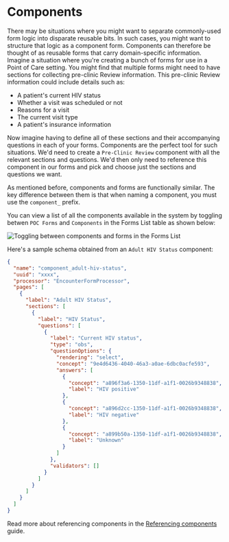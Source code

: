 # Components

There may be situations where you might want to separate commonly-used form logic into disparate reusable bits. In such cases, you might want to structure that logic as a component form. Components can therefore be thought of as reusable forms that carry domain-specific information. Imagine a situation where you're creating a bunch of forms for use in a Point of Care setting. You might find that multiple forms might need to have sections for collecting pre-clinic Review information. This pre-clinic Review information could include details such as:

- A patient's current HIV status
- Whether a visit was scheduled or not
- Reasons for a visit
- The current visit type
- A patient's insurance information

Now imagine having to define all of these sections and their accompanying questions in each of your forms. Components are the perfect tool for such situations. We'd need to create a `Pre-Clinic Review` component with all the relevant sections and questions. We'd then only need to reference this component in our forms and pick and choose just the sections and questions we want.

As mentioned before, components and forms are functionally similar. The key difference between them is that when naming a component, you must use the `component_` prefix.

You can view a list of all the components available in the system by toggling betwen `POC Forms` and `Components` in the Forms List table as shown below:

![Toggling between components and forms in the Forms List](/screens/toggle-components-forms.png)

Here's a sample schema obtained from an `Adult HIV Status` component:

```json copy filename="component_adult-hiv-status.json"
{
  "name": "component_adult-hiv-status",
  "uuid": "xxxx",
  "processor": "EncounterFormProcessor",
  "pages": [
    {
      "label": "Adult HIV Status",
      "sections": [
        {
          "label": "HIV Status",
          "questions": [
            {
              "label": "Current HIV status",
              "type": "obs",
              "questionOptions": {
                "rendering": "select",
                "concept": "9e4d6436-4040-46a3-a0ae-6dbc0acfe593",
                "answers": [
                  {
                    "concept": "a896f3a6-1350-11df-a1f1-0026b9348838",
                    "label": "HIV positive"
                  },
                  {
                    "concept": "a896d2cc-1350-11df-a1f1-0026b9348838",
                    "label": "HIV negative"
                  },
                  {
                    "concept": "a899b50a-1350-11df-a1f1-0026b9348838",
                    "label": "Unknown"
                  }
                ]
              },
              "validators": []
            }
          ]
        }
      ]
    }
  ]
}
```

Read more about referencing components in the [Referencing components](/docs/referencing-components) guide.
